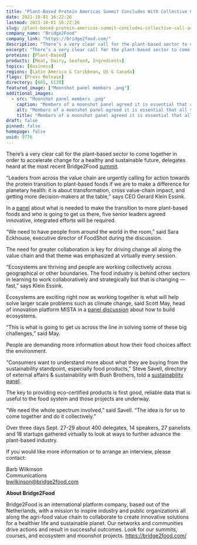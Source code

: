 ```yaml
---
title: "Plant-Based Protein Americas Summit Concludes With Collective Call for Action on Protein Transition"
date: 2021-10-01 16:22:26
lastmod: 2021-10-01 16:22:26
slug: /plant-based-protein-americas-summit-concludes-collective-call-action-protein-transition
company_name: "Bridge2Food"
company_link: "https://bridge2food.com/"
description: "There’s a very clear call for the plant-based sector to come together in order to accelerate change for a healthy and sustainable future, delegates heard at the most recent Bridge2Food summit."
excerpt: "There’s a very clear call for the plant-based sector to come together in order to accelerate change for a healthy and sustainable future, delegates heard at the most recent Bridge2Food summit."
proteins: [Plant-Based]
products: [Meat, Dairy, Seafood, Ingredients]
topics: [Business]
regions: [Latin America & Caribbean, US & Canada]
flags: [Press Release]
directory: [685, 6139]
featured_image: ["Moonshot panel members .png"]
additional_images:
  - src: "Moonshot panel members .png"
    caption: "Members of a moonshot panel agreed it is essential that all sectors of the food system be involved for a healthy, sustainable future: Prof. David Julian McClements, Michael Natale of Ingredion, Jo Raven of FAIRR Initiative, Nicole Negowetti of Plant Based Foods Association, Gerard Klein Essink of Bridge2Food, and Sara Eckhouse of Foodshot."
    alt: "Members of a moonshot panel agreed it is essential that all sectors of the food system be involved for a healthy, sustainable future: Prof. David Julian McClements, Michael Natale of Ingredion, Jo Raven of FAIRR Initiative, Nicole Negowetti of Plant Based Foods Association, Gerard Klein Essink of Bridge2Food, and Sara Eckhouse of Foodshot."
    title: "Members of a moonshot panel agreed it is essential that all sectors of the food system be involved for a healthy, sustainable future: Prof. David Julian McClements, Michael Natale of Ingredion, Jo Raven of FAIRR Initiative, Nicole Negowetti of Plant Based Foods Association, Gerard Klein Essink of Bridge2Food, and Sara Eckhouse of Foodshot."
draft: false
pinned: false
homepage: false
uuid: 9776
---
```

<p>There’s a very clear call for the plant-based sector to come together in order to accelerate change for a healthy and sustainable future, delegates heard at the most recent Bridge2Food <a href="https://bridge2food.com/webinars/summit-plant-based-foods-proteins-americas-2021/info/programme/">summit</a>.</p>
<p>“Leaders from across the value chain are urgently calling for action towards the protein transition to plant-based foods if we are to make a difference for planetary health: it is about transformation, cross value-chain impact, and getting more decision-makers at the table,” says CEO Gerard Klein Essink.</p>
<p>In a <a href="https://bridge2food.com/moonshot-2030-plant-based-proteins-key-to-sustainable-future/">panel</a> about what is needed to make the transition to more plant-based foods and who is going to get us there, five senior leaders agreed innovative, integrated efforts will be required.</p>
<p>“We need to have people from around the world in the room,” said Sara Eckhouse, executive director of FoodShot during the discussion.</p>
<p>The need for greater collaboration is key for driving change all along the value chain and that theme was emphasized at virtually every session.</p>
<p>“Ecosystems are thriving and people are working collectively across geographical or other boundaries. The food industry is behind other sectors in learning to work collaboratively and strategically but that is changing — fast,” says Klein Essink.</p>
<p>Ecosystems are exciting right now as working together is what will help solve larger scale problems such as climate change, said Scott May, head of innovation platform MISTA in a <a href="https://bridge2food.com/how-do-you-build-an-ecosystem-3-creators-talk-you-through-it/">panel discussion</a> about how to build ecosystems.</p>
<p>“This is what is going to get us across the line in solving some of these big challenges,” said May.</p>
<p>People are demanding more information about how their food choices affect the environment.</p>
<p>“Consumers want to understand more about what they are buying from the sustainability standpoint, especially food products,” Steve Savell, directory of external affairs & sustainability with Bush Brothers, told a <a href="https://bridge2food.com/good-data-key-to-give-consumers-the-information-they-want-about-sustainable-food-choices/">sustainability panel</a>.</p>
<p>The key to providing eco-certified products is first good, reliable data that is useful to the food system and those projects are underway.</p>
<p>“We need the whole spectrum involved,” said Savell. “The idea is for us to come together and do it collectively.”</p>
<p>Over three days Sept. 27-29 about 400 delegates, 14 speakers, 27 panelists and 18 startups gathered virtually to look at ways to further advance the plant-based industry.</p>
<p>If you would like more information or to arrange an interview, please contact:</p>
<p>Barb Wilkinson<br />
Communications<br />
<a href="mailto:bwilkinson@bridge2food.com">bwilkinson@bridge2food.com</a></p>
<p><strong>About Bridge2Food</strong></p>
<p>Bridge2Food is an international platform company, based out of the Netherlands, with a mission to inspire industry and public organizations all along the agri-food value chain to collaborate to create innovative solutions for a healthier life and sustainable planet. Our networks and communities drive actions and result in successful outcomes. Look for our summits, courses, and ecosystem and moonshot projects. <a href="https://bridge2food.com/">https://bridge2food.com/</a></p>
